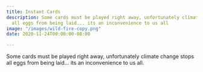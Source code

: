 ```yaml
---
title: Instant Cards
description: Some cards must be played right away, unfortunately climate change stops
  all eggs from being laid... its an inconvenience to us all
image: "/images/wild-fire-copy.png"
date: 2020-11-24T00:00:00-08:00

---
```

Some cards must be played right away, unfortunately climate change stops all eggs from being laid... its an inconvenience to us all.
